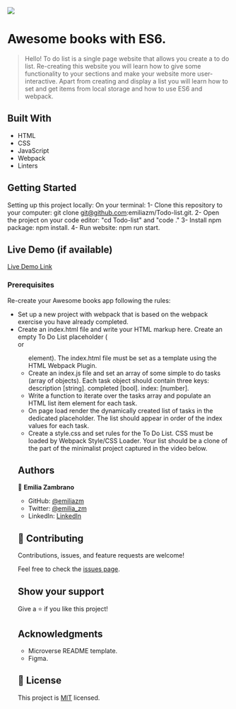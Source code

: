 ![](https://img.shields.io/badge/Microverse-blueviolet)

# Awesome books with ES6.

> Hello!
To do list is a single page website that allows you create a to do list. Re-creating this website you will learn how to give some functionality to your sections and make your website more user-interactive. Apart from creating and display a list you will learn how to set and get items from local storage and how to use ES6 and webpack.


## Built With

- HTML
- CSS
- JavaScript
- Webpack
- Linters

## Getting Started

Setting up this project locally:
On your terminal:
1- Clone this repository to your computer: git clone git@github.com:emiliazm/Todo-list.git.
2- Open the project on your code editor: "cd Todo-list" and "code ."
3- Install npm package: npm install.
4- Run website: npm run start.


## Live Demo (if available)

[Live Demo Link]()



### Prerequisites

Re-create your Awesome books app following the rules:
- Set up a new project with webpack that is based on the webpack exercise you have already completed.
- Create an index.html file and write your HTML markup here. Create an empty To Do List placeholder (<div> or <ul> element). The index.html file must be set as a template using the HTML Webpack Plugin.
- Create an index.js file and set an array of some simple to do tasks (array of objects). Each task object should contain three keys:
description [string].
completed [bool].
index: [number].
- Write a function to iterate over the tasks array and populate an HTML list item element for each task.
- On page load render the dynamically created list of tasks in the dedicated placeholder. The list should appear in order of the index values for each task.
- Create a style.css and set rules for the To Do List. CSS must be loaded by Webpack Style/CSS Loader. Your list should be a clone of the part of the minimalist project captured in the video below.

## Authors

👤 **Emilia Zambrano**

- GitHub: [@emiliazm](https://github.com/emiliazm)
- Twitter: [@emilia_zm](https://twitter.com/emilia_zm)
- LinkedIn: [LinkedIn](https://www.linkedin.com/in/emilia-zambrano-montero-aa30a611b/)


## 🤝 Contributing

Contributions, issues, and feature requests are welcome!

Feel free to check the [issues page](https://github.com/emiliazm/Todo-list/issues).

## Show your support

Give a ⭐️ if you like this project!

## Acknowledgments

- Microverse README template.
- Figma.

## 📝 License

This project is [MIT](./MIT.md) licensed.
